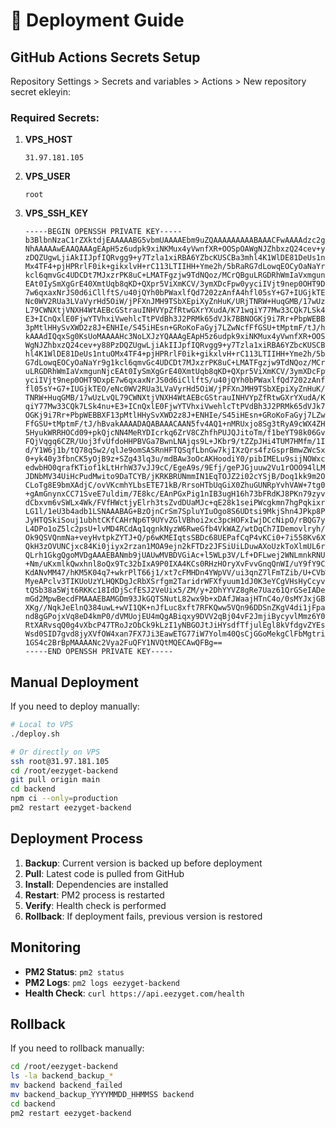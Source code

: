 # 🚀 Deployment Guide

## GitHub Actions Secrets Setup

Repository Settings > Secrets and variables > Actions > New repository secret ekleyin:

### Required Secrets:

1. **VPS_HOST**
   ```
   31.97.181.105
   ```

2. **VPS_USER**
   ```
   root
   ```

3. **VPS_SSH_KEY**
   ```
   -----BEGIN OPENSSH PRIVATE KEY-----
   b3BlbnNzaC1rZXktdjEAAAAABG5vbmUAAAAEbm9uZQAAAAAAAAABAAACFwAAAAdzc2gtcn
   NhAAAAAwEAAQAAAgEApH5z6udpk9xiNKMux4yVwnfXR+OOSpOAWgNJZhbxzQ24cev+y88P
   zDQZUgwLjiAkIIJpfIQRvgg9+y7Tzla1xiRBA6YZbcKUSCBa3mhl4K1WlDE81DeUs1ntuO
   Mx4TF4+pjHPRrlF0ik+gikxlvH+rC113LTIIHH+Yme2h/5bRaRG7dLowqEOCyOaNaYr9g1
   kcl6qmvGc4UDCDt7MJxzrPK8uC+LMATFgzjw9TdNQoz/MCrQBguLRGDRhWmIaVxmgunNjc
   EAt0IySmXgGrE40XmtUqb8qKD+QXpr5ViXmKCV/3ymXDcFpw0yyciIVjt9nep0OHT9DxpE
   7w6qxaxNrJS0d6iCllftS/u40jQYh0bPWaxlfQd7202zAnfA4hfl05sY+G7+IUGjkTEO/e
   Nc0WV2RUa3LVaVyrHd5OiW/jPFXnJMH9TSbXEpiXyZnHuK/URjTNRW+HuqGMB/17wUzLvQ
   L79CWNXtjVNXH4WtAEBcGStrauINHVYpZfRtwGXrYXudA/K71wqiY77Mw33CQk7LSk4nu+
   E3+ICnQxlE0FjwYTVhxiVwehlcTtPVdBh3J2PRMk65dVJk7BBNOGKj9i7Rr+PbpWEBBXF1
   3pMtlHHySvXWD2z8J+ENHIe/S45iHEsn+GRoKoFaGyj7LZwNcfFfGSU+tMptmF/tJ/hBva
   kAAAdIQqxSg0KsUoMAAAAHc3NoLXJzYQAAAgEApH5z6udpk9xiNKMux4yVwnfXR+OOSpOA
   WgNJZhbxzQ24cev+y88PzDQZUgwLjiAkIIJpfIQRvgg9+y7Tzla1xiRBA6YZbcKUSCBa3m
   hl4K1WlDE81DeUs1ntuOMx4TF4+pjHPRrlF0ik+gikxlvH+rC113LTIIHH+Yme2h/5bRaR
   G7dLowqEOCyOaNaYr9g1kcl6qmvGc4UDCDt7MJxzrPK8uC+LMATFgzjw9TdNQoz/MCrQBg
   uLRGDRhWmIaVxmgunNjcEAt0IySmXgGrE40XmtUqb8qKD+QXpr5ViXmKCV/3ymXDcFpw0y
   yciIVjt9nep0OHT9DxpE7w6qxaxNrJS0d6iCllftS/u40jQYh0bPWaxlfQd7202zAnfA4h
   fl05sY+G7+IUGjkTEO/eNc0WV2RUa3LVaVyrHd5OiW/jPFXnJMH9TSbXEpiXyZnHuK/URj
   TNRW+HuqGMB/17wUzLvQL79CWNXtjVNXH4WtAEBcGStrauINHVYpZfRtwGXrYXudA/K71w
   qiY77Mw33CQk7LSk4nu+E3+ICnQxlE0FjwYTVhxiVwehlcTtPVdBh3J2PRMk65dVJk7BBN
   OGKj9i7Rr+PbpWEBBXF13pMtlHHySvXWD2z8J+ENHIe/S45iHEsn+GRoKoFaGyj7LZwNcf
   FfGSU+tMptmF/tJ/hBvakAAAADAQABAAACAAN5fv4AQ1+nMRUxjo8Sg3tRyA9cWX4ZHYXz
   5HyukWRRHOCd09+pkQjcNN4MeRYDIcrkq6ZrV8CZhfhPUJQJitoTm/f1beYT98k06GvNmB
   FQjVqgq6CZR/Uoj3fvUfdoHHPBVGa7BwnLNAjqs9L+JKbr9/tZZpJHi4TUM7HMfm/1IRLi
   d/Y1W6j1b/tQ78q5w2/qlJe9omSASRnHFTQSqfLbnGw7kjIXzQrs4fzGsprBmwZWcSx02U
   0+yk40y3fbnCK5yOjB9z+SZg43lq3u/mdBAw3oOcAKHoodiY0/pibIMELu9sijNOWxcVgy
   edwbHO0qrafKTiof1kLtHrhW37vJJ9cC/EgeA9s/9Efj/gePJGjuuw2Vu1rOOO94lLM0jc
   JDNbMV34UiHcPudMwito9DaTCYB/jKRKBRUNmmIN1EqTOJZ2i02cYSjB/Doq1kk9m2Of2I
   CLoTg8E9bmXAdjC/ovVKcmhYLbsETE71kB/RrsoHTbUqGiX0ZhuGUNRpYvhVAW+7tg00yV
   +gAmGnynxCC71SveE7uldim/7E8kc/EAnPGxPig1nIB3ugH16h73bFRdKJ8PKn79zyvMXg
   dCbxvm6vSWLx4Wk/FVfHWctjyElrh3tsZvdDUaMJc+qE28k1seiPWcgkmn7hgPqkixrYkA
   LG1l/1eU3b4adb1LSNAAABAG+BzOjnCrSm7SpluYIuOgo8S6UDtsi9MkjShn4JPkp8PZaL
   JyHTQSkiSouj1ubhtCKfCAHrNp6T9UYvZGlVBhoi2xc3pcHOFxIwjDCcNipO/rBQG7y6Tq
   L4DPo1oZ5lc2psU+lvMD4RCdAq1qgnkNyzW6RweGfb4VkWAZ/wtDqCh7IDemovlryh/IYq
   Ok9QSVQnmNa+veyHvtpkZYTJ+Q/p6wKMEIqtsSBDc68UEPafCqP4vKCi0+7i558Kv6XWoy
   QkH3zOVUNCjxc84Ki0jiyx2rzan1MOA9ejn2kFTDz2JFSiUiLDuwAXoUzkToXlmUL6rNrw
   QLrh1GkgQgoMVDgAAAEBANmb9jUAUwMVBDVGiAc+l5WLp3V/Lf+DFLwej2WNLmnkRNUtmU
   +Nm/uKxmlkQwxhnl8oQx9Tc32bIxA9P0IXA4KCs0RHzHOryXvFvvGnqQnWI/uY9fY9CAGk
   KdANvMM47/hKM5K04q7+wkrPlT66j1/xt7cFMHDn4YWpVV/ui3qnZ7lFmTZib/U+CVbW/A
   MyeAPclv3TIKUoUzYLHQKDgJcRbXSrfgm2TaridrWFXfyuum1dJ0K3eYCgVHsHyCcyv7PM
   tQSb38a5Wjt6RKKc18IdDjScfESJ2VeUix5/ZM/y+2DhYYVZ8gRe7Uaz61QrGSeIADehs0
   mGd2MpwBecdFMAAAEBAMGDm93JkGQTSNutL82wx9b+xDAfJWaajHTnC4o/0sMYJxjGBgFu
   XKg//NqkJeElnQ384uwL+wVI1QK+nJfLuc8xft7RFKQww5VQn96DDSnZKgV4di1jFpaoCT
   nd8gGPojxVq8eD4kmP0/dVMUojEU4mQgABiqxy9DVV2qBj04vF2JmjiBycyvlMmz6Y0ro2
   RtXARvsqQ0g4vXbcP47TRoJzObCk9kLzI1yNBGOJtJiHYsdfTfjulEgl8kVfdgvZYEsNxv
   Wsd0SID7gvd8jyXVfOW4xan7FX7Ji3EawETG77iW7Yolm40QsCjGGoMekgClFbMgtri3yZ
   1GS4c2BrBpMAAAANc2Vya2FuQFY1NVQtMQECAwQFBg==
   -----END OPENSSH PRIVATE KEY-----
   ```

## Manual Deployment

If you need to deploy manually:

```bash
# Local to VPS
./deploy.sh

# Or directly on VPS
ssh root@31.97.181.105
cd /root/eezyget-backend
git pull origin main
cd backend
npm ci --only=production
pm2 restart eezyget-backend
```

## Deployment Process

1. **Backup**: Current version is backed up before deployment
2. **Pull**: Latest code is pulled from GitHub
3. **Install**: Dependencies are installed
4. **Restart**: PM2 process is restarted
5. **Verify**: Health check is performed
6. **Rollback**: If deployment fails, previous version is restored

## Monitoring

- **PM2 Status**: `pm2 status`
- **PM2 Logs**: `pm2 logs eezyget-backend`
- **Health Check**: `curl https://api.eezyget.com/health`

## Rollback

If you need to rollback manually:

```bash
cd /root/eezyget-backend
ls -la backend_backup_*
mv backend backend_failed
mv backend_backup_YYYYMMDD_HHMMSS backend
cd backend
pm2 restart eezyget-backend
```